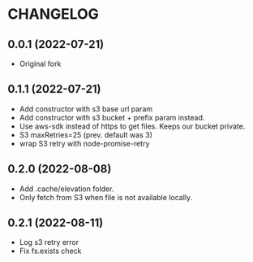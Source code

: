 # CHANGELOG

## 0.0.1 (2022-07-21)
* Original fork

## 0.1.1 (2022-07-21)
* Add constructor with s3 base url param
* Add constructor with s3 bucket + prefix param instead.
* Use aws-sdk instead of https to get files. Keeps our bucket private.
* S3 maxRetries=25 (prev. default was 3)
* wrap S3 retry with node-promise-retry

## 0.2.0 (2022-08-08)
* Add .cache/elevation folder.
* Only fetch from S3 when file is not available locally.

## 0.2.1 (2022-08-11)
* Log s3 retry error
* Fix fs.exists check
